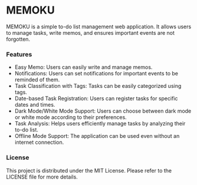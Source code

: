# MEMOKU

MEMOKU is a simple to-do list management web application. It allows users to manage tasks, write memos, and ensures important events are not forgotten.

### Features
- Easy Memo: Users can easily write and manage memos.  
- Notifications: Users can set notifications for important events to be reminded of them.  
- Task Classification with Tags: Tasks can be easily categorized using tags.  
- Date-based Task Registration: Users can register tasks for specific dates and times.  
- Dark Mode/White Mode Support: Users can choose between dark mode or white mode according to their preferences.  
- Task Analysis: Helps users efficiently manage tasks by analyzing their to-do list.  
- Offline Mode Support: The application can be used even without an internet connection.  

### License
This project is distributed under the MIT License. Please refer to the LICENSE file for more details.
